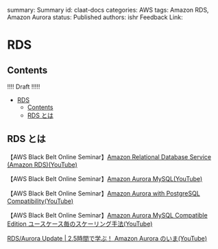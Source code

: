 summary: Summary
id: claat-docs
categories: AWS
tags: Amazon RDS, Amazon Aurora
status: Published
authors: ishr
Feedback Link: 

# RDS
## Contents

!!!! Draft !!!!!
- [RDS](#rds)
  - [Contents](#contents)
  - [RDS とは](#rds-とは)
## RDS とは



【AWS Black Belt Online Seminar】[Amazon Relational Database Service (Amazon RDS)(YouTube)](https://youtu.be/nDme-ET-_EY)

【AWS Black Belt Online Seminar】[Amazon Aurora MySQL(YouTube)](https://youtu.be/VerVNchaqVY)

【AWS Black Belt Online Seminar】[Amazon Aurora with PostgreSQL Compatibility(YouTube)](https://youtu.be/oJqIzHIMh7Q)

【AWS Black Belt Online Seminar】[Amazon Aurora MySQL Compatible Edition ユースケース毎のスケーリング手法(YouTube)](https://youtu.be/9KQkskyP930)


[RDS/Aurora Update | 2.5時間で学ぶ！ Amazon Aurora のいま(YouTube)](https://youtu.be/8uPU2T5Xj9E)